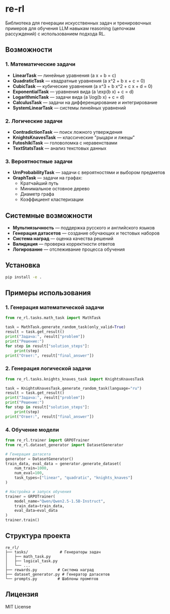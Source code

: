 # re-rl

Библиотека для генерации искусственных задач и тренировочных примеров для обучения LLM навыкам reasoning (цепочкам рассуждений) с использованием подхода RL.

## Возможности

### 1. Математические задачи
- **LinearTask** — линейные уравнения \(a x + b = c\)
- **QuadraticTask** — квадратные уравнения \(a x^2 + b x + c = 0\)
- **CubicTask** — кубические уравнения \(a x^3 + b x^2 + c x + d = 0\)
- **ExponentialTask** — уравнения вида \(a \exp(b x) + c = d\)
- **LogarithmicTask** — задачи вида \(a \log(b x) + c = d\)
- **CalculusTask** — задачи на дифференцирование и интегрирование
- **SystemLinearTask** — системы линейных уравнений

### 2. Логические задачи
- **ContradictionTask** — поиск ложного утверждения
- **KnightsKnavesTask** — классические "рыцари и лжецы"
- **FutoshikiTask** — головоломка с неравенствами
- **TextStatsTask** — анализ текстовых данных

### 3. Вероятностные задачи
- **UrnProbabilityTask** — задачи с вероятностями и выбором предметов
- **GraphTask** — задачи на графах:
  - Кратчайший путь
  - Минимальное остовное дерево
  - Диаметр графа
  - Коэффициент кластеризации

## Системные возможности
- **Мультиязычность** — поддержка русского и английского языков
- **Генерация датасетов** — создание обучающих и тестовых наборов
- **Система наград** — оценка качества решений
- **Валидация** — проверка корректности ответов
- **Логирование** — отслеживание процесса обучения

## Установка

```bash
pip install -e .
```

## Примеры использования

### 1. Генерация математической задачи
```python
from re_rl.tasks.math_task import MathTask

task = MathTask.generate_random_task(only_valid=True)
result = task.get_result()
print("Задача:", result["problem"])
print("Решение:")
for step in result["solution_steps"]:
    print(step)
print("Ответ:", result["final_answer"])
```

### 2. Генерация логической задачи
```python
from re_rl.tasks.knights_knaves_task import KnightsKnavesTask

task = KnightsKnavesTask.generate_random_task(language="ru")
result = task.get_result()
print("Задача:", result["problem"])
print("Решение:")
for step in result["solution_steps"]:
    print(step)
print("Ответ:", result["final_answer"])
```


### 4. Обучение модели
```python
from re_rl.trainer import GRPOTrainer
from re_rl.dataset_generator import DatasetGenerator

# Генерация датасета
generator = DatasetGenerator()
train_data, eval_data = generator.generate_dataset(
    num_train=1000,
    num_eval=100,
    task_types=["linear", "quadratic", "knights_knaves"]
)

# Настройка и запуск обучения
trainer = GRPOTrainer(
    model_name="Qwen/Qwen2.5-1.5B-Instruct",
    train_data=train_data,
    eval_data=eval_data
)
trainer.train()
```

## Структура проекта

```
re_rl/
├── tasks/              # Генераторы задач
│   ├── math_task.py
│   ├── logical_task.py
│   └── ...
├── rewards.py         # Система наград
├── dataset_generator.py # Генератор датасетов
└── prompts.py         # Шаблоны промптов
```

## Лицензия

MIT License
